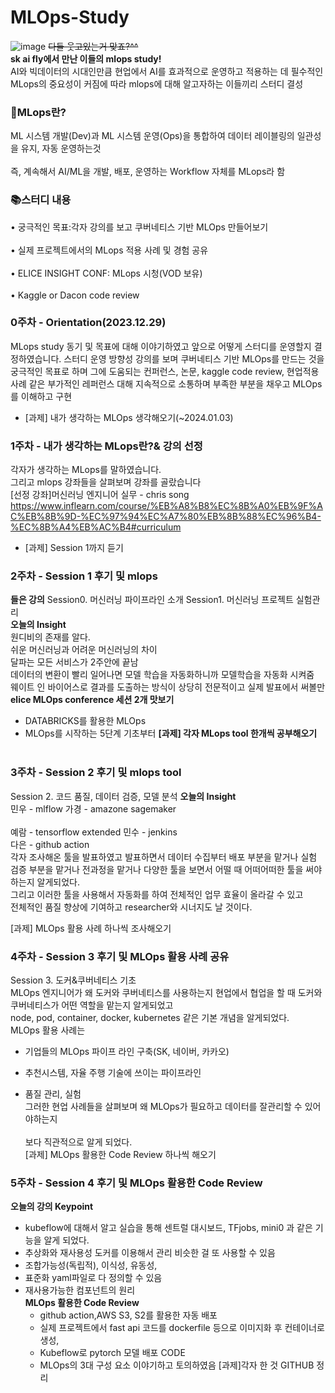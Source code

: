 

# MLOps-Study
![image](https://github.com/SK-AI-FLY-MLOps-Study/MLOps-Study/assets/108683454/2cf27f2c-cd2a-4728-8ccb-1e8da69a6cf0)
~~다들 웃고있는거 맞죠?^^~~
<br/>
**sk ai fly에서 만난 이들의 mlops study!** <br/>
AI와 빅데이터의 시대인만큼 현업에서 AI를 효과적으로 운영하고 적용하는 데 필수적인 MLops의 중요성이 커짐에 따라 mlops에 대해 알고자하는 이들끼리 스터디 결성

### 🚀MLops란?

ML 시스템 개발(Dev)과 ML 시스템 운영(Ops)을 통합하여 데이터 레이블링의 일관성을 유지, 자동 운영하는것<br/>  
즉, 계속해서 AI/ML을 개발, 배포, 운영하는 Workflow 자체를 MLops라 함


### 📚스터디 내용

• 궁극적인 목표:각자 강의를 보고 쿠버네티스 기반 MLOps 만들어보기<br/>  
• 실제 프로젝트에서의 MLops 적용 사례 및 경험 공유<br/>  
• ELICE INSIGHT CONF: MLops 시청(VOD 보유)<br/>  
• Kaggle or Dacon code review<br/>  


### 0주차 - Orientation(2023.12.29)

MLops study 동기 및 목표에 대해 이야기하였고
앞으로 어떻게 스터디를 운영할지 결정하였습니다.
스터디 운영 방향성 
강의를 보며 쿠버네티스 기반 MLOps를 만드는 것을 궁극적인 목표로 하며
그에 도움되는 컨퍼런스, 논문, kaggle code review, 현업적용 사례 같은 부가적인 레퍼런스 대해 지속적으로 소통하며 
부족한 부분을 채우고 MLOps를 이해하고 구현
- [과제] 내가 생각하는 MLOps 생각해오기(~2024.01.03) 

### 1주차 - 내가 생각하는 MLops란?& 강의 선정
각자가 생각하는 MLops를 말하였습니다.<br/>
그리고 mlops 강좌들을 살펴보며 강좌를 골랐습니다<br/>
[선정 강좌]머신러닝 엔지니어 실무 - chris song<br/>
https://www.inflearn.com/course/%EB%A8%B8%EC%8B%A0%EB%9F%AC%EB%8B%9D-%EC%97%94%EC%A7%80%EB%8B%88%EC%96%B4-%EC%8B%A4%EB%AC%B4#curriculum<br/>
- [과제] Session 1까지 듣기<br/>
  

### 2주차 - Session 1 후기 및 mlops
**들은 강의**
Session0. 머신러닝 파이프라인 소개
Session1.  머신러닝 프로젝트 실험관리
<br/>
**오늘의 Insight**<br/>
원디비의 존재를 알다. <br/>
쉬운 머신러닝과 어려운 머신러닝의 차이<br/>
달파는 모든 서비스가 2주안에 끝남<br/>
데이터의 변환이 빨리 일어나면 모델 학습을 자동화하니까 모델학습을 자동화 시켜줌<br/>
웨이트 인 바이어스로 결과를 도출하는 방식이 상당히 전문적이고 실제 발표에서 써볼만<br/>
**elice MLOps conference 세션 2개 맛보기**
  - DATABRICKS를 활용한 MLOps
  - MLOps를 시작하는 5단계 기초부터
  **[과제] 각자 MLops tool 한개씩 공부해오기**<br/><br/>

### 3주차 - Session 2 후기 및 mlops tool  
Session 2. 코드 품질, 데이터 검증, 모델 분석
**오늘의 Insight**<br/>
민우 - mlflow
가경 - amazone sagemaker<br/>  
예람 - tensorflow extended
민수 - jenkins<br/>
다은 - github action  <br/>
각자 조사해온 툴을 발표하였고 발표하면서 데이터 수집부터 배포 부분을 맡거나 실험 검증 부분을 맡거나 전과정을 맡거나 
다양한 툴을 보면서 어떨 때 어떠어떠한 툴을 써야하는지 알게되었다.  
그리고 이러한 툴을 사용해서 자동화를 하여 전체적인 업무 효율이 올라갈 수 있고  
전체적인 품질 향상에 기여하고 researcher와 시너지도 날 것이다.

[과제] MLOps 활용 사례 하나씩 조사해오기
### 4주차 - Session 3 후기 및 MLOps 활용 사례 공유  <br/>
Session 3. 도커&쿠버네티스 기초  <br/>
MLOps 엔지니어가 왜 도커와 쿠버네티스를 사용하는지 현업에서 협업을 할 때 도커와 쿠버네티스가 어떤 역할을 맡는지 알게되었고<br/>
node, pod, container, docker, kubernetes 같은 기본 개념을 알게되었다.  <br/>
MLOps 활용 사례는<br/>
- 기업들의 MLOps 파이프 라인 구축(SK, 네이버, 카카오)<br/>
- 추천시스템, 자율 주행 기술에 쓰이는 파이프라인 <br/>

- 품질 관리, 실험  <br/>
그러한 현업 사례들을 살펴보며 왜 MLOps가 필요하고 데이터를 잘관리할 수 있어야하는지<br/>  
보다 직관적으로 알게 되었다.  <br/>
[과제] MLOps 활용한 Code Review 하나씩 해오기
### 5주차 - Session 4 후기 및 MLOps 활용한 Code Review
**오늘의 강의 Keypoint**  
- kubeflow에 대해서 알고 실습을 통해 센트럴 대시보드, TFjobs, mini0 과 같은 기능을 알게 되었다.
- 추상화와 재사용성 도커를 이용해서 관리 비슷한 걸 또 사용할 수 있음
- 조합가능성(독립적), 이식성, 유동성,
- 표준화 yaml파일로 다 정의할 수 있음 
- 재사용가능한 컴포넌트의 원리  
**MLOps 활용한 Code Review**
  - github action,AWS S3, S2를 활용한 자동 배포
  - 실제 프로젝트에서 fast api 코드를 dockerfile 등으로 이미지화 후 컨테이너로 생성,
  -  Kubeflow로 pytorch 모델 배포 CODE
  - MLOps의 3대 구성 요소
  이야기하고 토의하였음
[과제]각자 한 것 GITHUB 정리
